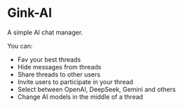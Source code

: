 # Gink-AI

A simple AI chat manager.

You can:
- Fav your best threads
- Hide messages from threads
- Share threads to other users
- Invite users to participate in your thread
- Select between OpenAI, DeepSeek, Gemini and others
- Change AI models in the middle of a thread

